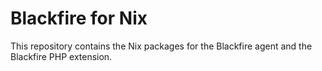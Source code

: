 # Blackfire for Nix

This repository contains the Nix packages for the Blackfire agent and the Blackfire PHP extension.

